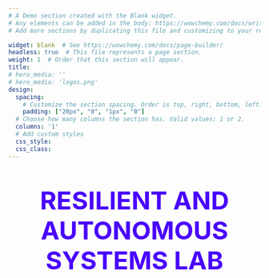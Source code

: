 ```yaml
---
# A Demo section created with the Blank widget.
# Any elements can be added in the body: https://wowchemy.com/docs/writing-markdown-latex/
# Add more sections by duplicating this file and customizing to your requirements.

widget: blank  # See https://wowchemy.com/docs/page-builder/
headless: true  # This file represents a page section.
weight: 1  # Order that this section will appear.
title: 
# hero_media: ''
# hero_media: 'logos.png'
design:
  spacing:
    # Customize the section spacing. Order is top, right, bottom, left.
    padding: ["20px", "0", "1px", "0"]
  # Choose how many columns the section has. Valid values: 1 or 2.
  columns: '1'
  # Add custom styles
  css_style:
  css_class:
---
```

<p style="color: #4903fc; font-weight:bold; font-size:50px" align="center">RESILIENT AND AUTONOMOUS SYSTEMS LAB</p>
